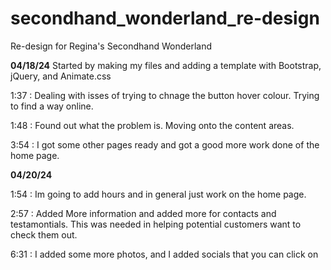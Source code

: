 # secondhand_wonderland_re-design
Re-design for Regina's Secondhand Wonderland

**04/18/24**
Started by making my files and adding a template with Bootstrap, jQuery, and Animate.css

1:37 : Dealing with isses of trying to chnage the button hover colour. Trying to find a way online.

1:48 : Found out what the problem is. Moving onto the content areas.

3:54 : I got some other pages ready and got a good more work done of the home page.

**04/20/24**

1:54 : Im going to add hours and in general just work on the home page.

2:57 : Added More information and added more for contacts and testamontials. This was needed in helping potential customers want to check them out.

6:31 : I added some more photos, and I added socials that you can click on